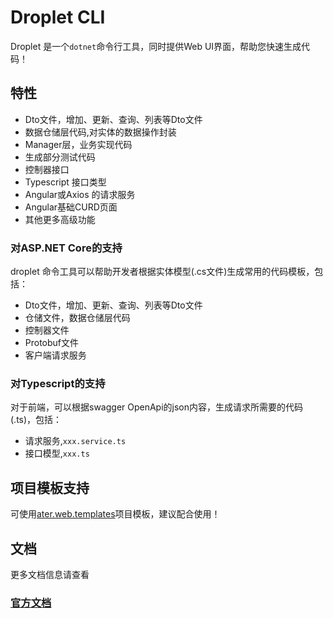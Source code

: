 # Droplet CLI

Droplet 是一个`dotnet`命令行工具，同时提供Web UI界面，帮助您快速生成代码！

## 特性

- Dto文件，增加、更新、查询、列表等Dto文件
- 数据仓储层代码,对实体的数据操作封装
- Manager层，业务实现代码
- 生成部分测试代码
- 控制器接口
- Typescript 接口类型
- Angular或Axios 的请求服务
- Angular基础CURD页面
- 其他更多高级功能

### 对ASP.NET Core的支持

droplet 命令工具可以帮助开发者根据实体模型(.cs文件)生成常用的代码模板，包括：

- Dto文件，增加、更新、查询、列表等Dto文件
- 仓储文件，数据仓储层代码
- 控制器文件
- Protobuf文件
- 客户端请求服务

### 对Typescript的支持

对于前端，可以根据swagger OpenApi的json内容，生成请求所需要的代码(.ts)，包括：

- 请求服务,`xxx.service.ts`
- 接口模型,`xxx.ts`

## 项目模板支持

可使用[ater.web.templates](https://www.nuget.org/packages/ater.web.templates)项目模板，建议配合使用！

## 文档

更多文档信息请查看

### [官方文档](https://docs.dusi.dev/zh/droplet/%E6%A6%82%E8%BF%B0.html)

